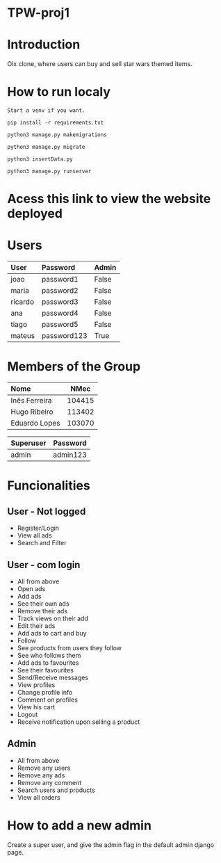 # TPW-proj1

# Introduction

Olx clone, where users can buy and sell star wars themed items.

# How to run localy

    Start a venv if you want.

    pip install -r requirements.txt

    python3 manage.py makemigrations

    python3 manage.py migrate

    python3 insertData.py

    python3 manage.py runserver

# Acess this link to view the website deployed

# Users 

| User    | Password     | Admin |
|:--------|:-------------|:------|
| joao    | password1    | False |
| maria   | password2    | False |
| ricardo | password3    | False |
| ana     | password4    | False |
| tiago   | password5    | False |
| mateus  | password123  | True  |

# Members of the Group

| Nome | NMec |
|:---|:---:|
| Inês Ferreira | 104415 |
| Hugo Ribeiro | 113402 |
| Eduardo Lopes | 103070 |

| Superuser | Password |
|:---|:---:|
| admin | admin123 |

# Funcionalities 

## User - Not logged

- Register/Login 
- View all ads  
- Search and Filter 

## User - com login

- All from above
- Open ads 
- Add ads 
- See their own ads 
- Remove their ads 
- Track views on their add 
- Edit their ads 
- Add ads to cart and buy 
- Follow 
- See products from users they follow 
- See who follows them 
- Add ads to favourites 
- See their favourites 
- Send/Receive messages 
- View profiles 
- Change profile info 
- Comment on profiles 
- View his cart 
- Logout 
- Receive notification upon selling a product 

## Admin

- All from above
- Remove any users 
- Remove any ads 
- Remove any comment
- Search users and products 
- View all orders 


# How to add a new admin

Create a super user, and give the admin flag in the default admin django page.